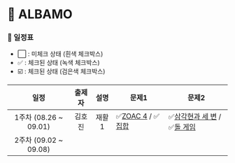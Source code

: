 # 🚗 ALBAMO

### 📆 일정표

- ⬜ : 미체크 상태 (흰색 체크박스)
- ✅ : 체크된 상태 (녹색 체크박스)
- ☑️ : 체크된 상태 (검은색 체크박스)

|       **일정**        | **출제자** | **설명** | **문제1**                                                                                         | **문제2**                                                                                                |
| :-------------------: | :--------: | :------: | ------------------------------------------------------------------------------------------------- | -------------------------------------------------------------------------------------------------------- |
| 1주차 (08.26 ~ 09.01) |   김호진   |  재활1   | ✅[ZOAC 4](https://www.acmicpc.net/problem/23971) / ✅[집합](https://www.acmicpc.net/problem/11723) | ✅[삼각현과 세 변](https://www.acmicpc.net/problem/5073) / ✅[돌 게임](https://www.acmicpc.net/problem/9655) |
| 2주차 (09.02 ~ 09.08) |            |          |                                                                                                   |                                                                                                          |
